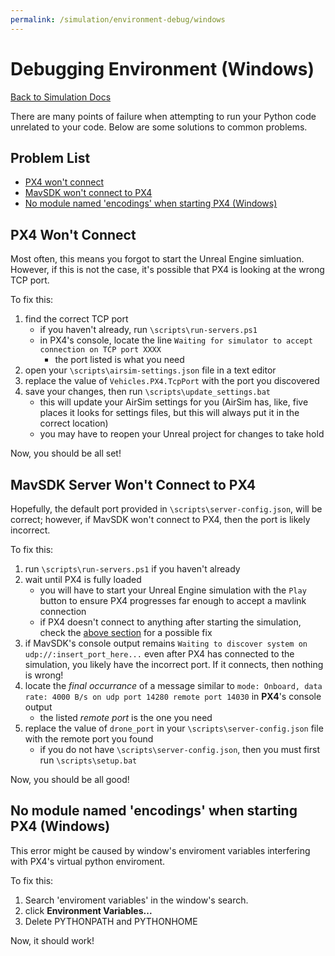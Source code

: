 ```yaml
---
permalink: /simulation/environment-debug/windows
---
```


# Debugging Environment (Windows)

[Back to Simulation Docs](/docs/simulation/)

There are many points of failure when attempting to run your Python code unrelated to your code. Below are some solutions to common problems. 

## Problem List

- [PX4 won't connect](#px4-wont-connect)
- [MavSDK won't connect to PX4](#mavsdk-server-wont-connect-to-px4)
- [No module named 'encodings' when starting PX4 (Windows)](#no-module-named-encodings-when-starting-px4-windows)

## PX4 Won't Connect

Most often, this means you forgot to start the Unreal Engine simluation. However, if this is not the case, it's possible that PX4 is looking at the wrong TCP port.

To fix this:
1. find the correct TCP port 
    - if you haven't already, run `\scripts\run-servers.ps1`
    - in PX4's console, locate the line `Waiting for simulator to accept connection on TCP port XXXX`
        - the port listed is what you need
2. open your `\scripts\airsim-settings.json` file in a text editor
3. replace the value of `Vehicles.PX4.TcpPort` with the port you discovered
4. save your changes, then run `\scripts\update_settings.bat`
    - this will update your AirSim settings for you (AirSim has, like, five places it looks for settings files, but this will always put it in the correct location)
    - you may have to reopen your Unreal project for changes to take hold

Now, you should be all set!

## MavSDK Server Won't Connect to PX4

Hopefully, the default port provided in `\scripts\server-config.json`, will be correct; however, if MavSDK won't connect to PX4, then the port is likely incorrect.

To fix this:
1. run `\scripts\run-servers.ps1` if you haven't already
2. wait until PX4 is fully loaded
    - you will have to start your Unreal Engine simulation with the `Play` button to ensure PX4 progresses far enough to accept a mavlink connection
    - if PX4 doesn't connect to anything after starting the simulation, check the [above section](#px4-wont-connect) for a possible fix
3. if MavSDK's console output remains `Waiting to discover system on udp://:insert_port_here...` even after PX4 has connected to the simulation, you likely have the incorrect port. If it connects, then nothing is wrong!
4. locate the *final occurrance* of a message similar to `mode: Onboard, data rate: 4000 B/s on udp port 14280 remote port 14030` in **PX4**'s console output
    - the listed *remote port* is the one you need
5. replace the value of `drone_port` in your `\scripts\server-config.json` file with the remote port you found
    - if you do not have `\scripts\server-config.json`, then you must first run `\scripts\setup.bat`

Now, you should be all good!

## No module named 'encodings' when starting PX4 (Windows)

This error might be caused by window's enviroment variables interfering with PX4's virtual python enviroment. 

To fix this:
1. Search 'enviroment variables' in the window's search.
2. click **Environment Variables...**
2. Delete PYTHONPATH and PYTHONHOME

Now, it should work! 
